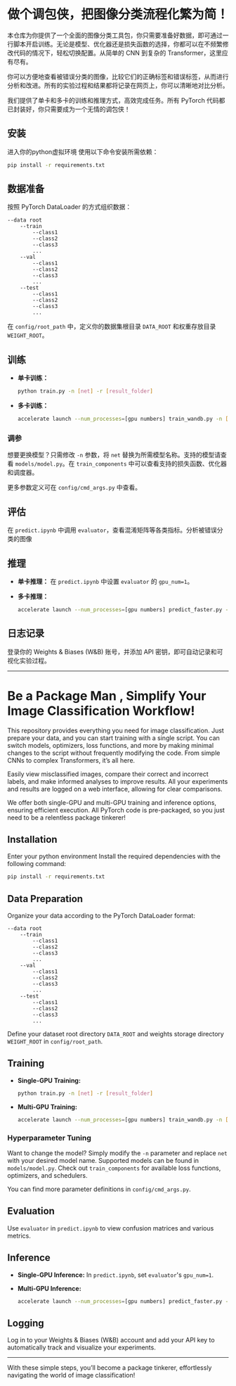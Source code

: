 
# **做个调包侠，把图像分类流程化繁为简！**

本仓库为你提供了一个全面的图像分类工具包，你只需要准备好数据，即可通过一行脚本开启训练。无论是模型、优化器还是损失函数的选择，你都可以在不频繁修改代码的情况下，轻松切换配置。从简单的 CNN 到复杂的 Transformer，这里应有尽有。

你可以方便地查看被错误分类的图像，比较它们的正确标签和错误标签，从而进行分析和改进。所有的实验过程和结果都将记录在网页上，你可以清晰地对比分析。

我们提供了单卡和多卡的训练和推理方式，高效完成任务。所有 PyTorch 代码都已封装好，你只需要成为一个无情的调包侠！

## **安装**
进入你的python虚拟环境
使用以下命令安装所需依赖：

```bash
pip install -r requirements.txt
```

## **数据准备**

按照 PyTorch DataLoader 的方式组织数据：

```
--data root
    --train
        --class1
        --class2
        --class3
        ...
    --val
        --class1
        --class2
        --class3
        ...
    --test
        --class1
        --class2
        --class3
        ...
```

在 `config/root_path` 中，定义你的数据集根目录 `DATA_ROOT` 和权重存放目录 `WEIGHT_ROOT`。

## **训练**

- **单卡训练：**
  ```bash
  python train.py -n [net] -r [result_folder]
  ```

- **多卡训练：**
  ```bash
  accelerate launch --num_processes=[gpu numbers] train_wandb.py -n [net] -r [result_folder]
  ```

### **调参**

想要更换模型？只需修改 `-n` 参数，将 `net` 替换为所需模型名称。支持的模型请查看 `models/model.py`。在 `train_components` 中可以查看支持的损失函数、优化器和调度器。

更多参数定义可在 `config/cmd_args.py` 中查看。

## **评估**

在 `predict.ipynb` 中调用 `evaluator`，查看混淆矩阵等各类指标。分析被错误分类的图像

## **推理**

- **单卡推理：**
  在 `predict.ipynb` 中设置 `evaluator` 的 `gpu_num=1`。

- **多卡推理：**
  ```bash
  accelerate launch --num_processes=[gpu numbers] predict_faster.py -r [result_folder] --result_root [result_root]
  ```

## **日志记录**

登录你的 Weights & Biases (W&B) 账号，并添加 API 密钥，即可自动记录和可视化实验过程。

---



# **Be a Package Man , Simplify Your Image Classification Workflow!**

This repository provides everything you need for image classification. Just prepare your data, and you can start training with a single script. You can switch models, optimizers, loss functions, and more by making minimal changes to the script without frequently modifying the code. From simple CNNs to complex Transformers, it’s all here.

Easily view misclassified images, compare their correct and incorrect labels, and make informed analyses to improve results. All your experiments and results are logged on a web interface, allowing for clear comparisons.

We offer both single-GPU and multi-GPU training and inference options, ensuring efficient execution. All PyTorch code is pre-packaged, so you just need to be a relentless package tinkerer!

## **Installation**
Enter your python environment
Install the required dependencies with the following command:

```bash
pip install -r requirements.txt
```

## **Data Preparation**

Organize your data according to the PyTorch DataLoader format:

```
--data root
    --train
        --class1
        --class2
        --class3
        ...
    --val
        --class1
        --class2
        --class3
        ...
    --test
        --class1
        --class2
        --class3
        ...
```

Define your dataset root directory `DATA_ROOT` and weights storage directory `WEIGHT_ROOT` in `config/root_path`.

## **Training**

- **Single-GPU Training:**
  ```bash
  python train.py -n [net] -r [result_folder]
  ```

- **Multi-GPU Training:**
  ```bash
  accelerate launch --num_processes=[gpu numbers] train_wandb.py -n [net] -r [result_folder]
  ```

### **Hyperparameter Tuning**

Want to change the model? Simply modify the `-n` parameter and replace `net` with your desired model name. Supported models can be found in `models/model.py`. Check out `train_components` for available loss functions, optimizers, and schedulers.

You can find more parameter definitions in `config/cmd_args.py`.

## **Evaluation**

Use `evaluator` in `predict.ipynb` to view confusion matrices and various metrics.

## **Inference**

- **Single-GPU Inference:**
  In `predict.ipynb`, set `evaluator`'s `gpu_num=1`.

- **Multi-GPU Inference:**
  ```bash
  accelerate launch --num_processes=[gpu numbers] predict_faster.py -r [result_folder] --result_root [result_root]
  ```

## **Logging**

Log in to your Weights & Biases (W&B) account and add your API key to automatically track and visualize your experiments.

---

With these simple steps, you’ll become a package tinkerer, effortlessly navigating the world of image classification!